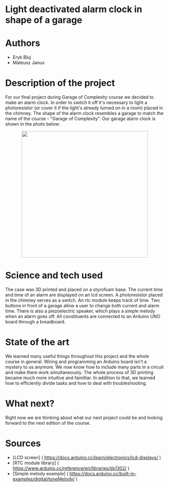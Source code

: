 # Light deactivated alarm clock in shape of a garage
# Authors 
- Eryk Bluj
- Mateusz Janus
# Description of the project 
For our final project during Garage of Complexity course we decided to make an alarm clock. In order to switch it off it's necessary to light a photoresistor (or cover it if the light's already turned on in a room) placed in the chimney. The shape of the alarm clock resembles a garage to match the name of the course - "Garage of Complexity". Our garage alarm clock is shown in the photo below: 

<p align="center">
<img src="https://github.com/ComplexityGarage/ExemplaryProject1/assets/104577187/8bb08fda-fac9-44b5-bbf4-b41ae17ff72a" width="400">

# Science and tech used 
The case was 3D printed and placed on a styrofoam base. The current time and time of an alarm are displayed on an lcd screen. A photoresistor placed in the chimney serves as a switch. An rtc module keeps track of  time. Two buttons in front of a garage allow a user to change both current and alarm time. There is also a piezoelectric speaker, which plays a simple melody when an alarm goes off. All constituents are connected to an Arduino UNO board through a breadboard.
# State of the art 
We learned many useful things throughout this project and the whole course in general. Wiring and programming an Arduino board isn't a mystery to us anymore. We now know how to include many parts in a circuit and make them work simultaneously. The whole process of 3D printing became much more intuitive and familliar. In addition to that, we learned how to efficiently divide tasks and how to deal with troubleshooting.
# What next?
Right now we are thinking about what our next project could be and looking forward to the next edition of the course.
# Sources 
- [LCD screen] ( https://docs.arduino.cc/learn/electronics/lcd-displays/ )
- [RTC module library] ( https://www.arduino.cc/reference/en/libraries/ds1302/ )
- [Simple melody example] ( https://docs.arduino.cc/built-in-examples/digital/toneMelody/ )
